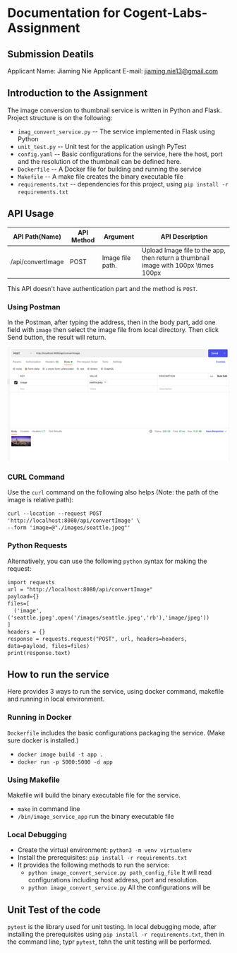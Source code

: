 
# Documentation for Cogent-Labs-Assignment

## Submission Deatils 
Applicant Name: Jiaming Nie
Applicant E-mail: jiaming.nie13@gmail.com 

## Introduction to the Assignment

The image conversion to thumbnail service is written in Python and Flask. Project structure is on the following:

* `imag_convert_service.py` -- The service implemented in Flask using Python 
* `unit_test.py` -- Unit test for the application usingh PyTest 
* `config.yaml` -- Basic configurations for the service, here the host, port and the resolution of the thumbnail can be defined here.
* `Dockerfile` -- A Docker file for building and running the service 
* `Makefile` -- A make file creates the binary executable file 
* `requirements.txt` -- dependencies for this project, using `pip install -r requirements.txt`

## API Usage 

| API Path(Name)       | API Method | Argument | API Description | 
| ---                  | ---        | ---      | ---             |
| /api/convertImage    | POST       | Image file path.       | Upload Image file to the app, then return a thumbnail image with 100px \times 100px  | 

This API doesn't have authentication part and the method is `POST`.

### Using Postman
In the Postman, after typing the address, then in the body part, add one field with `image` then select the image file from local directory. Then click Send button, the result will return.

![Postman Screenshot](/images/postman.png) 

### CURL Command 

Use the `curl` command on the following also helps (Note: the path of the image is relative path):

```
curl --location --request POST 'http://localhost:8080/api/convertImage' \
--form 'image=@"./images/seattle.jpeg"'
```

### Python Requests

Alternatively, you can use the following `python` syntax for making the request:

```
import requests
url = "http://localhost:8080/api/convertImage"
payload={}
files=[
  ('image',('seattle.jpeg',open('/images/seattle.jpeg','rb'),'image/jpeg'))
]
headers = {}
response = requests.request("POST", url, headers=headers, data=payload, files=files)
print(response.text)
```

## How to run the service 
Here provides 3 ways to run the service, using docker command, makefile and running in local environment.

### Running in Docker 

`Dockerfile` includes the basic configurations packaging the service. (Make sure docker is installed.)

* `docker image build -t app .`
* `docker run -p 5000:5000 -d app`

### Using Makefile 

Makefile will build the binary executable file for the service.

* `make` in command line
* `/bin/image_service_app` run the binary executable file 

### Local Debugging 

* Create the virtual environment: `python3 -m venv virtualenv`
* Install the prerequisites: `pip install -r requirements.txt`
* It provides the following methods to run the service:
  * `python image_convert_service.py path_config_file` It will read configurations including host address, port and resolution.
  * `python image_convert_service.py` All the configurations will be 

## Unit Test of the code 
`pytest` is the library used for unit testing. In local debugging mode, after installing the prerequisites using `pip install -r requirements.txt`, then in the command line, typr `pytest`, tehn the unit testing will be performed. 